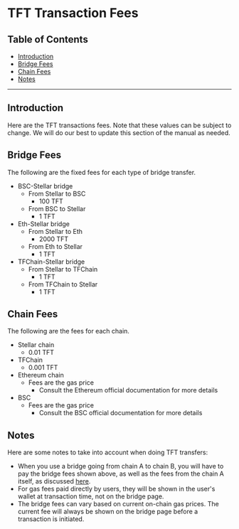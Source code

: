 <h1> TFT Transaction Fees</h1>

<h2>Table of Contents</h2>

- [Introduction](#introduction)
- [Bridge Fees](#bridge-fees)
- [Chain Fees](#chain-fees)
- [Notes](#notes)

***

## Introduction

Here are the TFT transactions fees. Note that these values can be subject to change. We will do our best to update this section of the manual as needed.

## Bridge Fees

The following are the fixed fees for each type of bridge transfer.

- BSC-Stellar bridge
  - From Stellar to BSC
    - 100 TFT
  - From BSC to Stellar
    - 1 TFT
- Eth-Stellar bridge
  - From Stellar to Eth
    - 2000 TFT
  - From Eth to Stellar
    - 1 TFT
- TFChain-Stellar bridge
  - From Stellar to TFChain
    - 1 TFT
  - From TFChain to Stellar
    - 1 TFT

## Chain Fees

The following are the fees for each chain.

- Stellar chain
    - 0.01 TFT
- TFChain
  - 0.001 TFT
- Ethereum chain
  - Fees are the gas price
    - Consult the Ethereum official documentation for more details
- BSC
  - Fees are the gas price
    - Consult the BSC official documentation for more details

## Notes

Here are some notes to take into account when doing TFT transfers:

* When you use a bridge going from chain A to chain B, you will have to pay the bridge fees shown above, as well as the fees from the chain A itself, as discussed [here](#chain-fees).
* For gas fees paid directly by users, they will be shown in the user's wallet at transaction time, not on the bridge page.
* The bridge fees can vary based on current on-chain gas prices. The current fee will always be shown on the bridge page before a transaction is initiated.